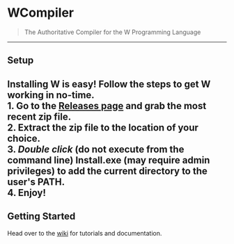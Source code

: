 #	WCompiler
>	The Authoritative Compiler for the W Programming Language  
---  
##	Setup  
Installing W is easy! Follow the steps to get W working in no-time.  
	1. Go to the [Releases page](https://github.com/wessupermare/WCompiler/releases) and grab the most recent zip file.  
	2. Extract the zip file to the location of your choice.  
	3. _Double click_ (do not execute from the command line) Install.exe (may require admin privileges) to add the current directory to the user's PATH.  
	4. Enjoy!  
---  
##	Getting Started  
Head over to the [wiki](https://github.com/wessupermare/WCompiler/wiki) for tutorials and documentation.
